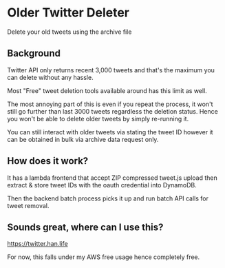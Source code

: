 # Older Twitter Deleter

Delete your old tweets using the archive file


## Background

Twitter API only returns recent 3,000 tweets and that's the maximum you can delete without any hassle.

Most "Free" tweet deletion tools available around has this limit as well.

The most annoying part of this is even if you repeat the process, it won't still go further than last 3000 tweets regardless the deletion status.
Hence you won't be able to delete older tweets by simply re-running it.

You can still interact with older tweets via stating the tweet ID however it can be obtained in bulk via archive data request only.

## How does it work?

It has a lambda frontend that accept ZIP compressed tweet.js upload then extract & store tweet IDs with the oauth credential into DynamoDB.

Then the backend batch process picks it up and run batch API calls for tweet removal.

## Sounds great, where can I use this?

https://twitter.han.life

For now, this falls under my AWS free usage hence completely free.

